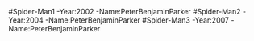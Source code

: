 #Spider-Man1 
-Year:2002 
-Name:PeterBenjaminParker 
#Spider-Man2 
-Year:2004 
-Name:PeterBenjaminParker 
#Spider-Man3 
-Year:2007 
-Name:PeterBenjaminParker  

